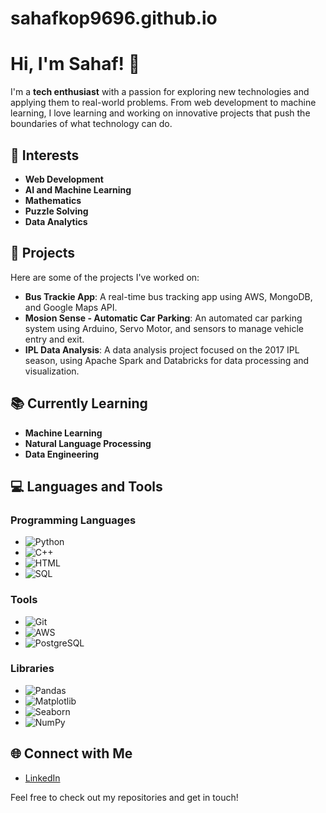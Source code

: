 # sahafkop9696.github.io

# Hi, I'm Sahaf! 👋

I'm a **tech enthusiast** with a passion for exploring new technologies and applying them to real-world problems. From web development to machine learning, I love learning and working on innovative projects that push the boundaries of what technology can do.

## 🚀 Interests
- **Web Development**
- **AI and Machine Learning**
- **Mathematics**
- **Puzzle Solving**
- **Data Analytics**

## 📂 Projects
Here are some of the projects I've worked on:

- **Bus Trackie App**: A real-time bus tracking app using AWS, MongoDB, and Google Maps API.
- **Mosion Sense - Automatic Car Parking**: An automated car parking system using Arduino, Servo Motor, and sensors to manage vehicle entry and exit.
- **IPL Data Analysis**: A data analysis project focused on the 2017 IPL season, using Apache Spark and Databricks for data processing and visualization.

## 📚 Currently Learning
- **Machine Learning**
- **Natural Language Processing**
- **Data Engineering**

## 💻 Languages and Tools

### Programming Languages
- ![Python](https://img.shields.io/badge/Python-3776AB?style=for-the-badge&logo=python&logoColor=white)
- ![C++](https://img.shields.io/badge/C%2B%2B-00599C?style=for-the-badge&logo=c%2B%2B&logoColor=white)
- ![HTML](https://img.shields.io/badge/HTML-E34F26?style=for-the-badge&logo=html5&logoColor=white)
- ![SQL](https://img.shields.io/badge/SQL-4479A1?style=for-the-badge&logo=postgresql&logoColor=white)

### Tools
- ![Git](https://img.shields.io/badge/Git-F05032?style=for-the-badge&logo=git&logoColor=white)
- ![AWS](https://img.shields.io/badge/Amazon%20AWS-232F3E?style=for-the-badge&logo=amazonaws&logoColor=white)
- ![PostgreSQL](https://img.shields.io/badge/PostgreSQL-336791?style=for-the-badge&logo=postgresql&logoColor=white)

### Libraries
- ![Pandas](https://img.shields.io/badge/Pandas-150458?style=for-the-badge&logo=pandas&logoColor=white)
- ![Matplotlib](https://img.shields.io/badge/Matplotlib-003366?style=for-the-badge&logo=matplotlib&logoColor=white)
- ![Seaborn](https://img.shields.io/badge/Seaborn-9E2A2B?style=for-the-badge&logo=seaborn&logoColor=white)
- ![NumPy](https://img.shields.io/badge/NumPy-013243?style=for-the-badge&logo=numpy&logoColor=white)

## 🌐 Connect with Me
- [LinkedIn](https://www.linkedin.com/in/sahafhussain/)

Feel free to check out my repositories and get in touch!
